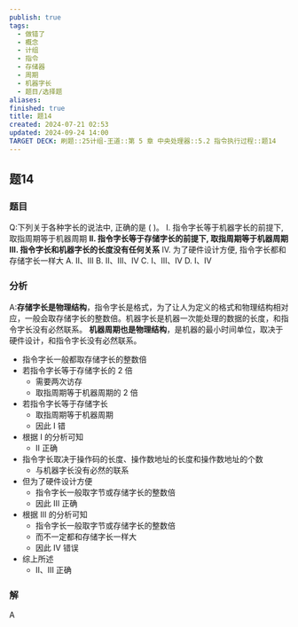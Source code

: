 ```yaml
---
publish: true
tags:
  - 做错了
  - 概念
  - 计组
  - 指令
  - 存储器
  - 周期
  - 机器字长
  - 题目/选择题
aliases: 
finished: true
title: 题14
created: 2024-07-21 02:53
updated: 2024-09-24 14:00
TARGET DECK: 刷题::25计组-王道::第 5 章 中央处理器::5.2 指令执行过程::题14
---
```

## 题14
### 题目
Q:下列关于各种字长的说法中, 正确的是 ( )。
I. 指令字长等于机器字长的前提下, 取指周期等于机器周期
**II. 指令字长等于存储字长的前提下, 取指周期等于机器周期**
**III. 指令字长和机器字长的长度没有任何关系**
IV. 为了硬件设计方便, 指令字长都和存储字长一样大
A. II、III 
B. II、III、IV 
C. I、III、IV 
D. I、IV
### 分析
A:**存储字长是物理结构**，指令字长是格式，为了让人为定义的格式和物理结构相对应，一般会取存储字长的整数倍。机器字长是机器一次能处理的数据的长度，和指令字长没有必然联系。
**机器周期也是物理结构**，是机器的最小时间单位，取决于硬件设计，和指令字长没有必然联系。
- 指令字长一般都取存储字长的整数倍
- 若指令字长等于存储字长的 2 倍
    - 需要两次访存
    - 取指周期等于机器周期的 2 倍
- 若指令字长等于存储字长
    - 取指周期等于机器周期
    - 因此 I 错
- 根据 I 的分析可知
    - II 正确
- 指令字长取决于操作码的长度、操作数地址的长度和操作数地址的个数
    - 与机器字长没有必然的联系
- 但为了硬件设计方便
    - 指令字长一般取字节或存储字长的整数倍
    - 因此 III 正确
- 根据 III 的分析可知
    - 指令字长一般取字节或存储字长的整数倍
    - 而不一定都和存储字长一样大
    - 因此 IV 错误
- 综上所述
    - II、III 正确 
### 解
A


